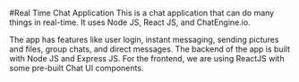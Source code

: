 #Real Time Chat Application 
This is a chat application that can do many things in real-time. It uses Node JS, React JS, and ChatEngine.io.

The app has features like user login, instant messaging, sending pictures and files, group chats, and direct messages. 
The backend of the app is built with Node JS and Express JS. 
For the frontend, we are using ReactJS with some pre-built Chat UI components.
